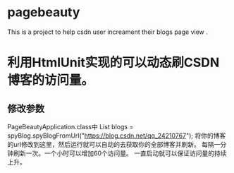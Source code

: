 # pagebeauty
This is a project to help csdn user increament their blogs page view .
# 利用HtmlUnit实现的可以动态刷CSDN博客的访问量。

## 修改参数
PageBeautyApplication.class中
List<Blog> blogs = spyBlog.spyBlogFromUrl("https://blog.csdn.net/qq_24210767");
将你的博客的url修改到这里，然后运行就可以自动的去获取你的全部博客并刷新。
每隔一分钟刷新一次。一个小时可以增加60个访问量。
一直启动就可以保证访问量的持续上升。
